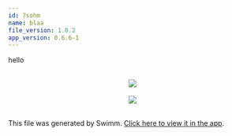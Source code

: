 ```yaml
---
id: 7sohm
name: blaa
file_version: 1.0.2
app_version: 0.6.6-1
---
```


hello

<br/>

<div align="center"><img src="https://firebasestorage.googleapis.com/v0/b/swimm-dev-content/o/repositories%2FZ2l0aHViJTNBJTNBSGV2ZXIlM0ElM0FhbWl0MjA2%2Fffaaf3ab-e14a-4ab2-aac9-43bc0ab3ebe8.jpg?alt=media&token=c07501c4-76c3-4e3a-b59b-72b56746c533" style="width:'50%'"/></div>

<br/>

<div align="center"><img src="https://firebasestorage.googleapis.com/v0/b/swimm-dev-content/o/repositories%2FZ2l0aHViJTNBJTNBSGV2ZXIlM0ElM0FhbWl0MjA2%2F03b034e1-5ce7-4577-b9f5-bc1b78057c8a.png?alt=media&token=0d891207-041f-4215-abaf-f01ab231cfb2" style="width:'50%'"/></div>

<br/>

This file was generated by Swimm. [Click here to view it in the app](https://swimm-web-app.web.app/repos/Z2l0aHViJTNBJTNBSGV2ZXIlM0ElM0FhbWl0MjA2/docs/7sohm).